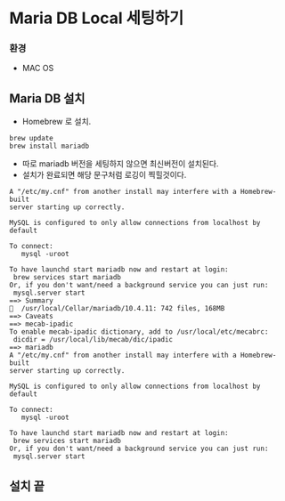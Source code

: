 # Maria DB Local 세팅하기

### 환경 
 - MAC OS 

## Maria DB 설치
 - Homebrew 로 설치.
```shell script
brew update 
brew install mariadb 
```
 - 따로 mariadb 버전을 세팅하지 않으면 최신버전이 설치된다.
 - 설치가 완료되면 해당 문구처럼 로깅이 찍힐것이다.
 ```
A "/etc/my.cnf" from another install may interfere with a Homebrew-built
server starting up correctly.

MySQL is configured to only allow connections from localhost by default

To connect:
    mysql -uroot

To have launchd start mariadb now and restart at login:
  brew services start mariadb
Or, if you don't want/need a background service you can just run:
  mysql.server start
==> Summary
🍺  /usr/local/Cellar/mariadb/10.4.11: 742 files, 168MB
==> Caveats
==> mecab-ipadic
To enable mecab-ipadic dictionary, add to /usr/local/etc/mecabrc:
  dicdir = /usr/local/lib/mecab/dic/ipadic
==> mariadb
A "/etc/my.cnf" from another install may interfere with a Homebrew-built
server starting up correctly.

MySQL is configured to only allow connections from localhost by default

To connect:
    mysql -uroot

To have launchd start mariadb now and restart at login:
  brew services start mariadb
Or, if you don't want/need a background service you can just run:
  mysql.server start
```

## 설치 끝 

